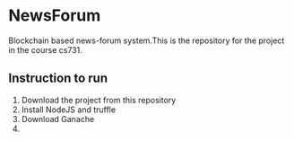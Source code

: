 # NewsForum
Blockchain based news-forum system.This is the repository for the project in the course cs731.
## Instruction to run
1. Download the project from this repository
2. Install NodeJS and truffle
3. Download Ganache 
4. 
